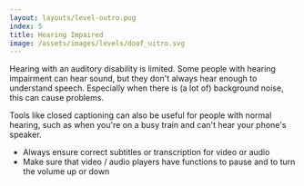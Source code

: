 ```yaml
---
layout: layouts/level-outro.pug
index: 5
title: Hearing Impaired
image: /assets/images/levels/doof_uitro.svg
---
```


Hearing with an auditory disability is limited. Some people with hearing impairment can hear sound, but they don't always hear enough to understand speech. Especially when there is (a lot of) background noise, this can cause problems.

Tools like closed captioning can also be useful for people with normal hearing, such as when you're on a busy train and can't hear your phone's speaker.

* Always ensure correct subtitles or transcription for video or audio
* Make sure that video / audio players have functions to pause and to turn the volume up or down